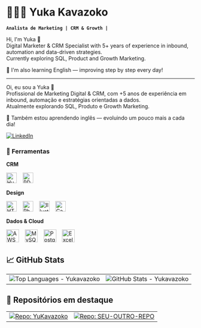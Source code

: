 # 👩🏻‍💻 Yuka Kavazoko

**`Analista de Marketing | CRM & Growth |`**

Hi, I'm Yuka 👋  
Digital Marketer & CRM Specialist with 5+ years of experience in inbound, automation and data-driven strategies.  
Currently exploring SQL, Product and Growth Marketing.  

🌱 I'm also learning English — improving step by step every day!  

_______________________________________________________________________________________________________________________________

Oi, eu sou a Yuka 👋  
Profissional de Marketing Digital & CRM, com +5 anos de experiência em inbound, automação e estratégias orientadas a dados.  
Atualmente explorando SQL, Produto e Growth Marketing.  

🌱 Também estou aprendendo inglês — evoluindo um pouco mais a cada dia!  



<p align="left">
  <a href="https://www.linkedin.com/in/yukakavazoko/" target="_blank">
    <img alt="LinkedIn" title="Siga no LinkedIn"
         src="https://img.shields.io/badge/LinkedIn-Yuka%20Kavazoko-blue?style=for-the-badge&logo=linkedin"/>
  </a>
</p>

### 🤖 Ferramentas

**CRM**
<p>
  <img src="https://raw.githubusercontent.com/Yukavazoko/assets-icons-/main/hubspot.svg" alt="HubSpot" height="28" />
  &nbsp;&nbsp;
  <img src="https://raw.githubusercontent.com/Yukavazoko/assets-icons-/main/rdstation.svg" alt="RD Station" height="28" />
</p>

**Design**
<p>
  <img src="https://cdn.jsdelivr.net/gh/devicons/devicon@latest/icons/html5/html5-original.svg" alt="HTML5" height="28" />
  &nbsp;&nbsp;
  <img src="https://raw.githubusercontent.com/Yukavazoko/assets-icons-/main/photoshop.svg" alt="Photoshop" height="28" />
  &nbsp;&nbsp;
  <img src="https://raw.githubusercontent.com/Yukavazoko/assets-icons-/main/illustrator.svg" alt="Illustrator" height="28" />
  &nbsp;&nbsp;
  <img src="https://cdn.simpleicons.org/canva/00C4CC" alt="Canva" height="28" />
</p>

**Dados & Cloud**
<p>
  <img src="https://cdn.jsdelivr.net/gh/devicons/devicon@latest/icons/amazonwebservices/amazonwebservices-original-wordmark.svg" alt="AWS" height="34" />
  &nbsp;&nbsp;
  <img src="https://cdn.jsdelivr.net/gh/devicons/devicon@latest/icons/mysql/mysql-original-wordmark.svg" alt="MySQL" height="34" />
  &nbsp;&nbsp;
  <img src="https://cdn.jsdelivr.net/gh/devicons/devicon@latest/icons/postgresql/postgresql-original-wordmark.svg" alt="PostgreSQL" height="34" />
  &nbsp;&nbsp;
  <img src="https://raw.githubusercontent.com/Yukavazoko/assets-icons-/main/excel.svg" alt="Excel" height="34" />
</p>


## 📈 GitHub Stats

<table>
  <tr>
    <td>
      <!-- Top Languages (tema escuro, layout compacto, filtros de ruído) -->
      <img
        src="https://github-readme-stats.vercel.app/api/top-langs/?username=Yukavazoko&layout=compact&langs_count=6&hide=html,css,scss,less,tex,makefile,dockerfile,shell&theme=dracula&card_width=380"
        alt="Top Languages - Yukavazoko"
      />
    </td>
    <td>
      <!-- Stats gerais (tema escuro) -->
      <img
        src="https://github-readme-stats.vercel.app/api?username=Yukavazoko&show_icons=true&count_private=true&hide_title=false&line_height=28&theme=dracula"
        alt="GitHub Stats - Yukavazoko"
      />
    </td>
  </tr>
</table>

## 📌 Repositórios em destaque

<table>
  <tr>
    <td>
      <!-- Pin do seu repositório -->
      <a href="https://github.com/Yukavazoko/YuKavazoko">
        <img
          src="https://github-readme-stats.vercel.app/api/pin/?username=Yukavazoko&repo=YuKavazoko&theme=dracula"
          alt="Repo: YuKavazoko"
        />
      </a>
    </td>
    <td>
      <!-- Substitua SEU-OUTRO-REPO por outro repo seu, ou remova esta coluna -->
      <a href="https://github.com/Yukavazoko/SEU-OUTRO-REPO">
        <img
          src="https://github-readme-stats.vercel.app/api/pin/?username=Yukavazoko&repo=SEU-OUTRO-REPO&theme=dracula"
          alt="Repo: SEU-OUTRO-REPO"
        />
      </a>
    </td>
  </tr>
</table>
